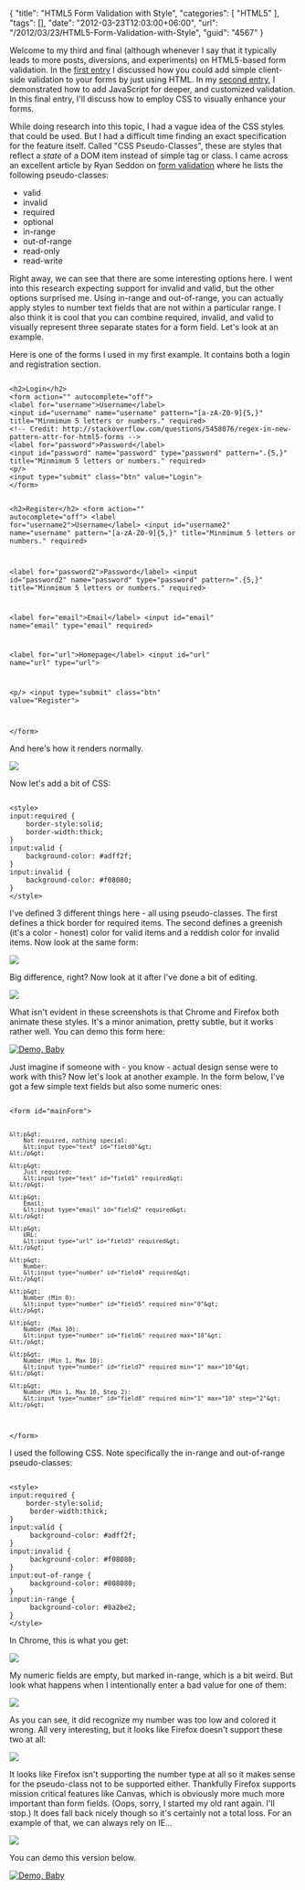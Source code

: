 {
	"title": "HTML5 Form Validation with Style",
	"categories": [
		"HTML5"
	],
	"tags": [],
	"date": "2012-03-23T12:03:00+06:00",
	"url": "/2012/03/23/HTML5-Form-Validation-with-Style",
	"guid": "4567"
}

Welcome to my third and final (although whenever I say that it typically leads to more posts, diversions, and experiments) on HTML5-based form validation. In the <a href="http://www.raymondcamden.com/index.cfm/2012/3/16/A-look-at-HTML5-Form-Validition">first entry</a> I discussed how you could add simple client-side validation to your forms by just using HTML. In my <a href="http://www.raymondcamden.com/index.cfm/2012/3/19/HTML5-Form-Validation--The-Constraint-Validation-API">second entry</a>, I demonstrated how to add JavaScript for deeper, and customized validation. In this final entry, I'll discuss how to employ CSS to visually enhance your forms.
<!--more-->
<p>

While doing research into this topic, I had a vague idea of the CSS styles that could be used. But I had a difficult time finding an exact specification for the feature itself. Called "CSS Pseudo-Classes", these are styles that reflect a <i>state</i> of a DOM item instead of simple tag or class. I came across an excellent article by Ryan Seddon on <a href="http://www.alistapart.com/articles/forward-thinking-form-validation/">form validation</a> where he lists the following pseudo-classes:

<p>

<ul>
<li>valid</li>
<li>invalid</li>
<li>required</li>
<li>optional</li>
<li>in-range</li>
<li>out-of-range</li>
<li>read-only</li>
<li>read-write</li>
</ul>

<p>

Right away, we can see that there are some interesting options here. I went into this research expecting support for invalid and valid, but the other options surprised me. Using in-range and out-of-range, you can actually apply styles to number text fields that are not within a particular range. I also think it is cool that you can combine required, invalid, and valid to visually represent three separate states for a form field. Let's look at an example.

<p>

Here is one of the forms I used in my first example. It contains both a login and registration section.

<p>

<code>
&lt;h2&gt;Login&lt;/h2&gt;
&lt;form action="" autocomplete="off"&gt;
&lt;label for="username"&gt;Username&lt;/label&gt;
&lt;input id="username" name="username" pattern="[a-zA-Z0-9]{5,}" title="Minmimum 5 letters or numbers." required&gt;
&lt;!-- Credit: http://stackoverflow.com/questions/5458076/regex-in-new-pattern-attr-for-html5-forms --&gt;
&lt;label for="password"&gt;Password&lt;/label&gt;
&lt;input id="password" name="password" type="password" pattern=".{5,}" title="Minmimum 5 letters or numbers." required&gt;
&lt;p/&gt;
&lt;input type="submit" class="btn" value="Login"&gt;
&lt;/form&gt;

&lt;h2&gt;Register&lt;/h2&gt;
&lt;form action="" autocomplete="off"&gt;
&lt;label for="username2"&gt;Username&lt;/label&gt;
&lt;input id="username2" name="username" pattern="[a-zA-Z0-9]{5,}" title="Minmimum 5 letters or numbers."  required&gt;

&lt;label for="password2"&gt;Password&lt;/label&gt;
&lt;input id="password2" name="password" type="password" pattern=".{5,}" title="Minmimum 5 letters or numbers." required&gt;

&lt;label for="email"&gt;Email&lt;/label&gt;
&lt;input id="email" name="email" type="email" required&gt;

&lt;label for="url"&gt;Homepage&lt;/label&gt;
&lt;input id="url" name="url" type="url"&gt;

&lt;p/&gt;
&lt;input type="submit" class="btn" value="Register"&gt;

&lt;/form&gt;
</code>

<p>

And here's how it renders normally.

<p>

<img src="http://www.raymondcamden.com/images/ScreenClip48.png" />

<p>

Now let's add a bit of CSS:

<p>

<code>
&lt;style&gt;
input:required {
    border-style:solid;
    border-width:thick;
}
input:valid {
    background-color: #adff2f;
}
input:invalid {
    background-color: #f08080;
}
&lt;/style&gt;
</code>

<p>

I've defined 3 different things here - all using pseudo-classes. The first defines a thick border for required items. The second defines a greenish (it's a color - honest) color for valid items and a reddish color for invalid items. Now look at the same form:

<p>

<img src="http://www.raymondcamden.com/images/ScreenClip49.png" />

<p>

Big difference, right? Now look at it after I've done a bit of editing.

<p>

<img src="http://www.raymondcamden.com/images/ScreenClip50.png" />

<p>

What isn't evident in these screenshots is that Chrome and Firefox both animate these styles. It's a minor animation, pretty subtle, but it works rather well. You can demo this form here:

<p>
<a href="http://www.raymondcamden.com/demos/2012/mar/23/20_validationnicer.html"><img src="http://www.raymondcamden.com/images/icon_128.png" title="Demo, Baby" border="0"></a>

<p>

Just imagine if someone with - you know - actual design sense were to work with this? Now let's look at another example. In the form below, I've got a few simple text fields but also some numeric ones:

<p>

<code>
&lt;form id="mainForm"&gt;

    &lt;p&gt;
        Not required, nothing special:
        &lt;input type="text" id="field0"&gt;
    &lt;/p&gt;

    &lt;p&gt;
        Just required:
        &lt;input type="text" id="field1" required&gt;
    &lt;/p&gt;

    &lt;p&gt;
        Email:
        &lt;input type="email" id="field2" required&gt;
    &lt;/p&gt;

    &lt;p&gt;
        URL:
        &lt;input type="url" id="field3" required&gt;
    &lt;/p&gt;

    &lt;p&gt;
        Number:
        &lt;input type="number" id="field4" required&gt;
    &lt;/p&gt;

    &lt;p&gt;
        Number (Min 0):
        &lt;input type="number" id="field5" required min="0"&gt;
    &lt;/p&gt;

    &lt;p&gt;
        Number (Max 10):
        &lt;input type="number" id="field6" required max="10"&gt;
    &lt;/p&gt;

    &lt;p&gt;
        Number (Min 1, Max 10):
        &lt;input type="number" id="field7" required min="1" max="10"&gt;
    &lt;/p&gt;

    &lt;p&gt;
        Number (Min 1, Max 10, Step 2):
        &lt;input type="number" id="field8" required min="1" max="10" step="2"&gt;
    &lt;/p&gt;

&lt;/form&gt;
</code>

<p>

I used the following CSS. Note specifically the in-range and out-of-range pseudo-classes:

<p>

<code>
&lt;style&gt;
input:required {
    border-style:solid;
     border-width:thick;
}
input:valid {
     background-color: #adff2f;
}
input:invalid {
     background-color: #f08080;
}
input:out-of-range {
     background-color: #808080;
}
input:in-range {
     background-color: #8a2be2;
}
&lt;/style&gt;
</code>

<p>

In Chrome, this is what you get:

<p>

<img src="http://www.raymondcamden.com/images/ScreenClip51.png" />

<p>

My numeric fields are empty, but marked in-range, which is a bit weird. But look what happens when I intentionally enter a bad value for one of them:

<p>

<img src="http://www.raymondcamden.com/images/ScreenClip52.png" />

<p>

As you can see, it did recognize my number was too low and colored it wrong. All very interesting, but it looks like Firefox doesn't support these two at all:

<p>

<img src="http://www.raymondcamden.com/images/ScreenClip53.png" />

<p>

It looks like Firefox isn't supporting the number type at all so it makes sense for the pseudo-class not to be supported either. Thankfully Firefox supports mission critical features like Canvas, which is obviously more much more important than form fields. (Oops, sorry, I started my old rant again. I'll stop.) It does fall back nicely though so it's certainly not a total loss. For an example of that, we can always rely on IE... 

<p>

<img src="http://www.raymondcamden.com/images/ScreenClip54.png" />

<p>

You can demo this version below.

<p>

<a href="http://www.raymondcamden.com/demos/2012/mar/23/21_validationnicer.html"><img src="http://www.raymondcamden.com/images/icon_128.png" title="Demo, Baby" border="0"></a>